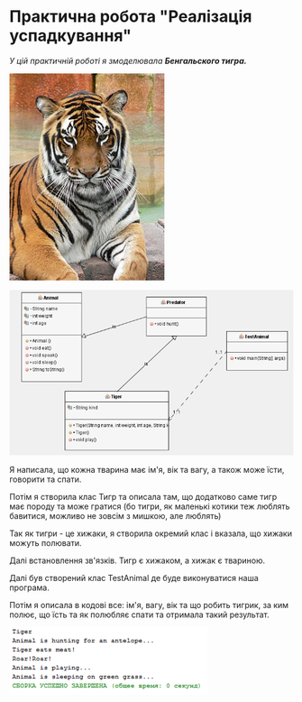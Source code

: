 # Практична робота "Реалізація успадкування"

*У цій практичній роботі я змоделювала **Бенгальского тигра.*** 

![](https://github.com/ppc-ntu-khpi/java-inheritance-vladavasileva/blob/master/images/275px-Panthera_tigris7.jpg)

![](https://github.com/ppc-ntu-khpi/java-inheritance-vladavasileva/blob/master/images/Tiger-Diagram.PNG)

Я написала, що кожна тварина має ім'я, вік та вагу, а також може їсти, говорити та спати. 

Потім я створила клас Тигр та описала там, що додатково саме тигр має породу та може гратися (бо тигри, як маленькі котики теж люблять бавитися, можливо не зовсім з мишкою, але люблять)

Так як тигри - це хижаки, я створила окремий клас і вказала, що хижаки можуть полювати. 

Далі встановлення зв'язків. Тигр є хижаком, а хижак є твариною. 

Далі був створений клас TestAnimal де буде виконуватися наша програма. 

Потім я описала в кодові все: ім'я, вагу, вік та що робить тигрик, за ким полює, що їсть та як полюбляє спати та отримала такий результат. 

![](https://github.com/ppc-ntu-khpi/java-inheritance-vladavasileva/blob/master/images/Result-tiger.PNG)

